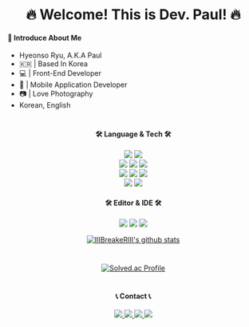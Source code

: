 <div align="center">
<h1>🔥 Welcome! This is Dev. Paul! 🔥</h1>
</div>

#### 🧐 Introduce About Me

* Hyeonso Ryu, A.K.A Paul
* 🇰🇷 | Based In Korea
* 💻 | Front-End Developer
* 📱 | Mobile Application Developer
* 📷 | Love Photography
* Korean, English

#

<div align="center">
<h4> 🛠 Language & Tech 🛠 </h4>

<img src="https://img.shields.io/badge/flutter-02569B?style=for-the-badge&logo=flutter&logoColor=white"> <img src="https://img.shields.io/badge/python-3776AB?style=for-the-badge&logo=python&logoColor=white">  
<img src="https://img.shields.io/badge/react-61DAFB?style=for-the-badge&logo=react&logoColor=white"> <img src="https://img.shields.io/badge/firebase-FFCA28?style=for-the-badge&logo=firebase&logoColor=white"> <img src="https://img.shields.io/badge/javascript-F7DF1E?style=for-the-badge&logo=javascript&logoColor=white">  
<img src="https://img.shields.io/badge/html5-E34F26?style=for-the-badge&logo=html5&logoColor=white"> <img src="https://img.shields.io/badge/css3-1572B6?style=for-the-badge&logo=css3&logoColor=white"> <img src="https://img.shields.io/badge/figma-F24E1E?style=for-the-badge&logo=figma&logoColor=white">  
<img src="https://img.shields.io/badge/github-181717?style=for-the-badge&logo=github&logoColor=white"> <img src="https://img.shields.io/badge/notion-000000?style=for-the-badge&logo=notion&logoColor=white">
  
<div align="center">
<h4> 🛠 Editor & IDE 🛠 </h4>
<img src="https://img.shields.io/badge/vscode-007ACC?style=for-the-badge&logo=VisualStudioCode&logoColor=white"> <img src="https://img.shields.io/badge/vim-019733?style=for-the-badge&logo=vim&logoColor=white"> <img src="https://img.shields.io/badge/nvim-57A143?style=for-the-badge&logo=Neovim&logoColor=white">  

<!-- ![IIIBreakeRIII's github stats](https://github-readme-stats.vercel.app/api?username=IIIBreakeRIII&show_icons=true) -->  
[![IIIBreakeRIII's github stats](https://github-readme-stats.vercel.app/api/top-langs/?username=IIIBreakeRIII&show_icons=true&hide_border=true&title_color=004386&icon_color=004386&layout=compact)](https://github.com/IIIBreakeRIII)
  
#
[![Solved.ac Profile](http://mazassumnida.wtf/api/v2/generate_badge?boj=ryu990305)](https://solved.ac/백준아이디/)
#

<h4> 📞 Contact 📞 </h4>
<a href="https://www.instagram.com/_dev.paul_/">
<img src="https://img.shields.io/badge/instagram-E4405F?style=for-the-badge&logo=instagram&logoColor=white&link=https://www.instagram.com/_dev.paul_/"&>
</a>
<a href="https://www.discordapp.com/users/IIIBreakeRIII">
<img src="https://img.shields.io/badge/discord-5865F2?style=for-the-badge&logo=discord&logoColor=white&link=https://www.discordapp.com/users/IIIBreakeRIII">
</a> 
<a href="mailto:ryu990305@icloud.com">
<img src="https://img.shields.io/badge/icloud-3693F3?style=for-the-badge&logo=icloud&logoColor=white&link==mailto:ryu990305@icloud.com">
</a>
<a href="mailto:ryu990305@gmail.com">
<img src="https://img.shields.io/badge/gmail-EA4335?style=for-the-badge&logo=gmail&logoColor=white&link==mailto:ryu990305@gmail.com">
</a>
</div>

#

